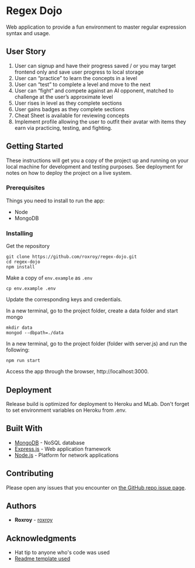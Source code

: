 # Regex Dojo

Web application to provide a fun environment to master regular expression syntax and usage.

## User Story

1. User can signup and have their progress saved / or you may target frontend only and save user progress to local storage
1. User can “practice” to learn the concepts in a level
1. User can “test” to complete a level and move to the next
1. User can “fight” and compete against an AI opponent, matched to challenge at the user’s approximate level
1. User rises in level as they complete sections
1. User gains badges as they complete sections
1. Cheat Sheet is available for reviewing concepts
1. Implement profile allowing the user to outfit their avatar with items they earn via practicing, testing, and fighting.

## Getting Started

These instructions will get you a copy of the project up and running on your local machine for development and testing purposes. See deployment for notes on how to deploy the project on a live system.

### Prerequisites

Things you need to install to run the app:

- Node
- MongoDB

### Installing

Get the repository

```
git clone https://github.com/roxroy/regex-dojo.git
cd regex-dojo
npm install
```

Make a copy of `env.example` as `.env`
```
cp env.example .env
```
Update the corresponding keys and credentials.

In a new terminal, go to the project folder, create a data folder and start mongo
```
mkdir data
mongod --dbpath=./data
```

In a new terminal, go to the project folder (folder with server.js) and run the following:
```
npm run start
```

Access the app through the browser, http://localhost:3000.

## Deployment

Release build is optimized for deployment to Heroku and MLab. Don't forget to set environment variables on Heroku from .env.

## Built With

* [MongoDB](https://www.mongodb.com/) - NoSQL database
* [Express.js](https://expressjs.com/) - Web application framework
* [Node.js](https://nodejs.org/en/) - Platform for network applications

## Contributing

Please open any issues that you encounter on [the GitHub repo issue page](https://github.com/roxroy/camper-stockcharts/issues).

## Authors

* **Roxroy** - [roxroy](https://github.com/roxroy)


## Acknowledgments

* Hat tip to anyone who's code was used
* [Readme template used](https://gist.github.com/PurpleBooth/109311bb0361f32d87a2)
